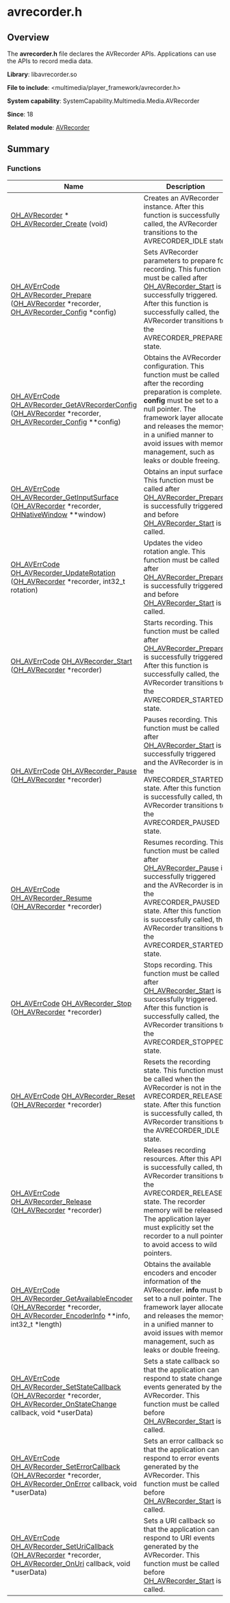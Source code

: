 # avrecorder.h


## Overview

The **avrecorder.h** file declares the AVRecorder APIs. Applications can use the APIs to record media data.

**Library**: libavrecorder.so

**File to include**: &lt;multimedia/player_framework/avrecorder.h&gt;

**System capability**: SystemCapability.Multimedia.Media.AVRecorder

**Since**: 18

**Related module**: [AVRecorder](_a_v_recorder.md)


## Summary


### Functions

| Name| Description| 
| -------- | -------- |
| [OH_AVRecorder](_a_v_recorder.md#oh_avrecorder) \* [OH_AVRecorder_Create](_a_v_recorder.md#oh_avrecorder_create) (void) | Creates an AVRecorder instance. After this function is successfully called, the AVRecorder transitions to the AVRECORDER_IDLE state.| 
| [OH_AVErrCode](../apis-avcodec-kit/_core.md#oh_averrcode) [OH_AVRecorder_Prepare](_a_v_recorder.md#oh_avrecorder_prepare) ([OH_AVRecorder](_a_v_recorder.md#oh_avrecorder) \*recorder, [OH_AVRecorder_Config](_o_h___a_v_recorder___config.md) \*config) | Sets AVRecorder parameters to prepare for recording. This function must be called after [OH_AVRecorder_Start](_a_v_recorder.md#oh_avrecorder_start) is successfully triggered. After this function is successfully called, the AVRecorder transitions to the AVRECORDER_PREPARED state.| 
| [OH_AVErrCode](../apis-avcodec-kit/_core.md#oh_averrcode) [OH_AVRecorder_GetAVRecorderConfig](_a_v_recorder.md#oh_avrecorder_getavrecorderconfig) ([OH_AVRecorder](_a_v_recorder.md#oh_avrecorder) \*recorder, [OH_AVRecorder_Config](_o_h___a_v_recorder___config.md) \*\*config) | Obtains the AVRecorder configuration. This function must be called after the recording preparation is complete. **config** must be set to a null pointer. The framework layer allocates and releases the memory in a unified manner to avoid issues with memory management, such as leaks or double freeing.| 
| [OH_AVErrCode](../apis-avcodec-kit/_core.md#oh_averrcode) [OH_AVRecorder_GetInputSurface](_a_v_recorder.md#oh_avrecorder_getinputsurface) ([OH_AVRecorder](_a_v_recorder.md#oh_avrecorder) \*recorder, [OHNativeWindow](../apis-arkgraphics2d/_native_window.md#ohnativewindow) \*\*window) | Obtains an input surface. This function must be called after [OH_AVRecorder_Prepare](_a_v_recorder.md#oh_avrecorder_prepare) is successfully triggered and before [OH_AVRecorder_Start](_a_v_recorder.md#oh_avrecorder_start) is called.| 
| [OH_AVErrCode](../apis-avcodec-kit/_core.md#oh_averrcode) [OH_AVRecorder_UpdateRotation](_a_v_recorder.md#oh_avrecorder_updaterotation) ([OH_AVRecorder](_a_v_recorder.md#oh_avrecorder) \*recorder, int32_t rotation) | Updates the video rotation angle. This function must be called after [OH_AVRecorder_Prepare](_a_v_recorder.md#oh_avrecorder_prepare) is successfully triggered and before [OH_AVRecorder_Start](_a_v_recorder.md#oh_avrecorder_start) is called.| 
| [OH_AVErrCode](../apis-avcodec-kit/_core.md#oh_averrcode) [OH_AVRecorder_Start](_a_v_recorder.md#oh_avrecorder_start) ([OH_AVRecorder](_a_v_recorder.md#oh_avrecorder) \*recorder) | Starts recording. This function must be called after [OH_AVRecorder_Prepare](_a_v_recorder.md#oh_avrecorder_prepare) is successfully triggered. After this function is successfully called, the AVRecorder transitions to the AVRECORDER_STARTED state.| 
| [OH_AVErrCode](../apis-avcodec-kit/_core.md#oh_averrcode) [OH_AVRecorder_Pause](_a_v_recorder.md#oh_avrecorder_pause) ([OH_AVRecorder](_a_v_recorder.md#oh_avrecorder) \*recorder) | Pauses recording. This function must be called after [OH_AVRecorder_Start](_a_v_recorder.md#oh_avrecorder_start) is successfully triggered and the AVRecorder is in the AVRECORDER_STARTED state. After this function is successfully called, the AVRecorder transitions to the AVRECORDER_PAUSED state.| 
| [OH_AVErrCode](../apis-avcodec-kit/_core.md#oh_averrcode) [OH_AVRecorder_Resume](_a_v_recorder.md#oh_avrecorder_resume) ([OH_AVRecorder](_a_v_recorder.md#oh_avrecorder) \*recorder) | Resumes recording. This function must be called after [OH_AVRecorder_Pause](_a_v_recorder.md#oh_avrecorder_pause) is successfully triggered and the AVRecorder is in the AVRECORDER_PAUSED state. After this function is successfully called, the AVRecorder transitions to the AVRECORDER_STARTED state.| 
| [OH_AVErrCode](../apis-avcodec-kit/_core.md#oh_averrcode) [OH_AVRecorder_Stop](_a_v_recorder.md#oh_avrecorder_stop) ([OH_AVRecorder](_a_v_recorder.md#oh_avrecorder) \*recorder) | Stops recording. This function must be called after [OH_AVRecorder_Start](_a_v_recorder.md#oh_avrecorder_start) is successfully triggered. After this function is successfully called, the AVRecorder transitions to the AVRECORDER_STOPPED state.| 
| [OH_AVErrCode](../apis-avcodec-kit/_core.md#oh_averrcode) [OH_AVRecorder_Reset](_a_v_recorder.md#oh_avrecorder_reset) ([OH_AVRecorder](_a_v_recorder.md#oh_avrecorder) \*recorder) | Resets the recording state. This function must be called when the AVRecorder is not in the AVRECORDER_RELEASED state. After this function is successfully called, the AVRecorder transitions to the AVRECORDER_IDLE state.| 
| [OH_AVErrCode](../apis-avcodec-kit/_core.md#oh_averrcode) [OH_AVRecorder_Release](_a_v_recorder.md#oh_avrecorder_release) ([OH_AVRecorder](_a_v_recorder.md#oh_avrecorder) \*recorder) | Releases recording resources. After this API is successfully called, the AVRecorder transitions to the AVRECORDER_RELEASED state. The recorder memory will be released. The application layer must explicitly set the recorder to a null pointer to avoid access to wild pointers.| 
| [OH_AVErrCode](../apis-avcodec-kit/_core.md#oh_averrcode) [OH_AVRecorder_GetAvailableEncoder](_a_v_recorder.md#oh_avrecorder_getavailableencoder) ([OH_AVRecorder](_a_v_recorder.md#oh_avrecorder) \*recorder, [OH_AVRecorder_EncoderInfo](_o_h___a_v_recorder___encoder_info.md) \*\*info, int32_t \*length) | Obtains the available encoders and encoder information of the AVRecorder. **info** must be set to a null pointer. The framework layer allocates and releases the memory in a unified manner to avoid issues with memory management, such as leaks or double freeing.| 
| [OH_AVErrCode](../apis-avcodec-kit/_core.md#oh_averrcode) [OH_AVRecorder_SetStateCallback](_a_v_recorder.md#oh_avrecorder_setstatecallback) ([OH_AVRecorder](_a_v_recorder.md#oh_avrecorder) \*recorder, [OH_AVRecorder_OnStateChange](_a_v_recorder.md#oh_avrecorder_onstatechange) callback, void \*userData) | Sets a state callback so that the application can respond to state change events generated by the AVRecorder. This function must be called before [OH_AVRecorder_Start](_a_v_recorder.md#oh_avrecorder_start) is called.| 
| [OH_AVErrCode](../apis-avcodec-kit/_core.md#oh_averrcode) [OH_AVRecorder_SetErrorCallback](_a_v_recorder.md#oh_avrecorder_seterrorcallback) ([OH_AVRecorder](_a_v_recorder.md#oh_avrecorder) \*recorder, [OH_AVRecorder_OnError](_a_v_recorder.md#oh_avrecorder_onerror) callback, void \*userData) | Sets an error callback so that the application can respond to error events generated by the AVRecorder. This function must be called before [OH_AVRecorder_Start](_a_v_recorder.md#oh_avrecorder_start) is called.| 
| [OH_AVErrCode](../apis-avcodec-kit/_core.md#oh_averrcode) [OH_AVRecorder_SetUriCallback](_a_v_recorder.md#oh_avrecorder_seturicallback) ([OH_AVRecorder](_a_v_recorder.md#oh_avrecorder) \*recorder, [OH_AVRecorder_OnUri](_a_v_recorder.md#oh_avrecorder_onuri) callback, void \*userData) | Sets a URI callback so that the application can respond to URI events generated by the AVRecorder. This function must be called before [OH_AVRecorder_Start](_a_v_recorder.md#oh_avrecorder_start) is called.| 
